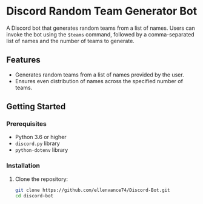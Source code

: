 # Discord Random Team Generator Bot

A Discord bot that generates random teams from a list of names. Users can invoke the bot using the `$teams` command, followed by a comma-separated list of names and the number of teams to generate.

## Features

- Generates random teams from a list of names provided by the user.
- Ensures even distribution of names across the specified number of teams.

## Getting Started

### Prerequisites

- Python 3.6 or higher
- `discord.py` library
- `python-dotenv` library

### Installation

1. Clone the repository:
   ```bash
   git clone https://github.com/ellenvance74/Discord-Bot.git
   cd discord-bot
